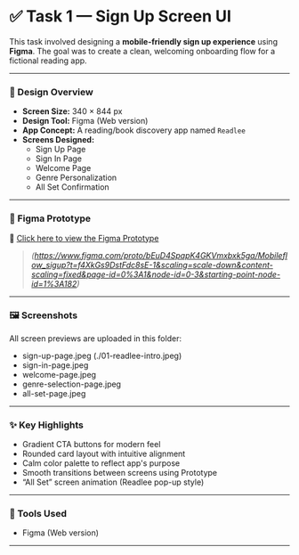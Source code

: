 # ✅ Task 1 — Sign Up Screen UI

This task involved designing a **mobile-friendly sign up experience** using **Figma**. The goal was to create a clean, welcoming onboarding flow for a fictional reading app.

---

### 📱 Design Overview

- **Screen Size:** 340 × 844 px  
- **Design Tool:** Figma (Web version)  
- **App Concept:** A reading/book discovery app named `Readlee`  
- **Screens Designed:**
  - Sign Up Page  
  - Sign In Page  
  - Welcome Page  
  - Genre Personalization  
  - All Set Confirmation  

---

### 🔗 Figma Prototype

🔗 [Click here to view the Figma Prototype](https://www.figma.com/proto/your-task1-link-goes-here)

> *(https://www.figma.com/proto/bEuD4SpapK4GKVmxbxk5ga/Mobileflow_sigup?t=f4XkGs9DstFdc8sE-1&scaling=scale-down&content-scaling=fixed&page-id=0%3A1&node-id=0-3&starting-point-node-id=1%3A182)*

---

### 🖼 Screenshots

All screen previews are uploaded in this folder:
- sign-up-page.jpeg (./01-readlee-intro.jpeg)
- sign-in-page.jpeg 
- welcome-page.jpeg 
- genre-selection-page.jpeg  
- all-set-page.jpeg

---

### ✨ Key Highlights

- Gradient CTA buttons for modern feel  
- Rounded card layout with intuitive alignment  
- Calm color palette to reflect app's purpose  
- Smooth transitions between screens using Prototype  
- “All Set” screen animation (Readlee pop-up style)

---

### 🧰 Tools Used

- Figma (Web version)

---
